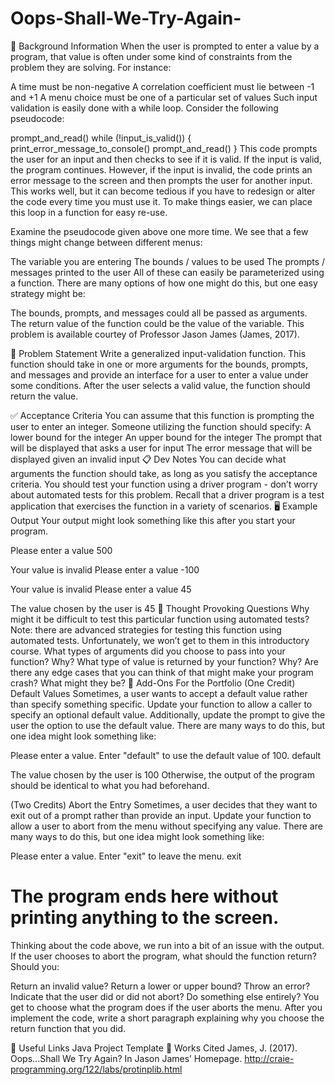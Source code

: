 # Oops-Shall-We-Try-Again-

🔖 Background Information
When the user is prompted to enter a value by a program, that value is often under some kind of constraints from the problem they are solving. For instance:

A time must be non-negative
A correlation coefficient must lie between -1 and +1
A menu choice must be one of a particular set of values
Such input validation is easily done with a while loop. Consider the following pseudocode:


prompt_and_read()
while (!input_is_valid())
{
    print_error_message_to_console()
    prompt_and_read()
}
This code prompts the user for an input and then checks to see if it is valid. If the input is valid, the program continues. However, if the input is invalid, the code prints an error message to the screen and then prompts the user for another input. This works well, but it can become tedious if you have to redesign or alter the code every time you must use it. To make things easier, we can place this loop in a function for easy re-use.

Examine the pseudocode given above one more time. We see that a few things might change between different menus:

The variable you are entering
The bounds / values to be used
The prompts / messages printed to the user
All of these can easily be parameterized using a function. There are many options of how one might do this, but one easy strategy might be:

The bounds, prompts, and messages could all be passed as arguments.
The return value of the function could be the value of the variable.
This problem is available courtey of Professor Jason James (James, 2017).

🎯 Problem Statement
Write a generalized input-validation function. This function should take in one or more arguments for the bounds, prompts, and messages and provide an interface for a user to enter a value under some conditions. After the user selects a valid value, the function should return the value.

✅ Acceptance Criteria
You can assume that this function is prompting the user to enter an integer.
Someone utilizing the function should specify:
A lower bound for the integer
An upper bound for the integer
The prompt that will be displayed that asks a user for input
The error message that will be displayed given an invalid input
📋 Dev Notes
You can decide what arguments the function should take, as long as you satisfy the acceptance criteria.
You should test your function using a driver program - don’t worry about automated tests for this problem. Recall that a driver program is a test application that exercises the function in a variety of scenarios.
🖥️ Example Output
Your output might look something like this after you start your program.


Please enter a value
500
 
Your value is invalid
Please enter a value
-100
 
Your value is invalid
Please enter a value
45
 
The value chosen by the user is 45
📝 Thought Provoking Questions
Why might it be difficult to test this particular function using automated tests? Note: there are advanced strategies for testing this function using automated tests. Unfortunately, we won’t get to them in this introductory course.
What types of arguments did you choose to pass into your function? Why?
What type of value is returned by your function? Why?
Are there any edge cases that you can think of that might make your program crash? What might they be?
💼 Add-Ons For the Portfolio
(One Credit) Default Values
Sometimes, a user wants to accept a default value rather than specify something specific. Update your function to allow a caller to specify an optional default value. Additionally, update the prompt to give the user the option to use the default value. There are many ways to do this, but one idea might look something like:


Please enter a value. Enter "default" to use the default value of 100.
default
 
The value chosen by the user is 100
Otherwise, the output of the program should be identical to what you had beforehand.

(Two Credits) Abort the Entry
Sometimes, a user decides that they want to exit out of a prompt rather than provide an input. Update your function to allow a user to abort from the menu without specifying any value. There are many ways to do this, but one idea might look something like:


Please enter a value. Enter "exit" to leave the menu.
exit
 
# The program ends here without printing anything to the screen.
Thinking about the code above, we run into a bit of an issue with the output. If the user chooses to abort the program, what should the function return? Should you:

Return an invalid value?
Return a lower or upper bound?
Throw an error?
Indicate that the user did or did not abort?
Do something else entirely?
You get to choose what the program does if the user aborts the menu. After you implement the code, write a short paragraph explaining why you choose the return function that you did.

🔗 Useful Links
Java Project Template
📘 Works Cited
James, J. (2017). Oops...Shall We Try Again? In Jason James’ Homepage. http://craie-programming.org/122/labs/protinplib.html
